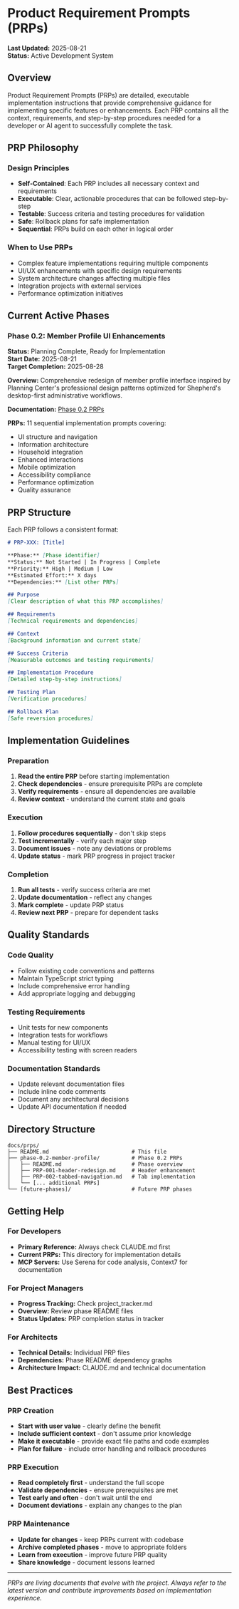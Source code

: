 # Product Requirement Prompts (PRPs)

**Last Updated:** 2025-08-21  
**Status:** Active Development System  

## Overview

Product Requirement Prompts (PRPs) are detailed, executable implementation instructions that provide comprehensive guidance for implementing specific features or enhancements. Each PRP contains all the context, requirements, and step-by-step procedures needed for a developer or AI agent to successfully complete the task.

## PRP Philosophy

### Design Principles
- **Self-Contained**: Each PRP includes all necessary context and requirements
- **Executable**: Clear, actionable procedures that can be followed step-by-step
- **Testable**: Success criteria and testing procedures for validation
- **Safe**: Rollback plans for safe implementation
- **Sequential**: PRPs build on each other in logical order

### When to Use PRPs
- Complex feature implementations requiring multiple components
- UI/UX enhancements with specific design requirements
- System architecture changes affecting multiple files
- Integration projects with external services
- Performance optimization initiatives

## Current Active Phases

### Phase 0.2: Member Profile UI Enhancements
**Status:** Planning Complete, Ready for Implementation  
**Start Date:** 2025-08-21  
**Target Completion:** 2025-08-28  

**Overview:** Comprehensive redesign of member profile interface inspired by Planning Center's professional design patterns optimized for Shepherd's desktop-first administrative workflows.

**Documentation:** [Phase 0.2 PRPs](phase-0.2-member-profile/)

**PRPs:** 11 sequential implementation prompts covering:
- UI structure and navigation
- Information architecture
- Household integration  
- Enhanced interactions
- Mobile optimization
- Accessibility compliance
- Performance optimization
- Quality assurance

## PRP Structure

Each PRP follows a consistent format:

```markdown
# PRP-XXX: [Title]

**Phase:** [Phase identifier]
**Status:** Not Started | In Progress | Complete  
**Priority:** High | Medium | Low  
**Estimated Effort:** X days  
**Dependencies:** [List other PRPs]  

## Purpose
[Clear description of what this PRP accomplishes]

## Requirements
[Technical requirements and dependencies]

## Context
[Background information and current state]

## Success Criteria
[Measurable outcomes and testing requirements]

## Implementation Procedure
[Detailed step-by-step instructions]

## Testing Plan
[Verification procedures]

## Rollback Plan
[Safe reversion procedures]
```

## Implementation Guidelines

### Preparation
1. **Read the entire PRP** before starting implementation
2. **Check dependencies** - ensure prerequisite PRPs are complete
3. **Verify requirements** - ensure all dependencies are available
4. **Review context** - understand the current state and goals

### Execution
1. **Follow procedures sequentially** - don't skip steps
2. **Test incrementally** - verify each major step
3. **Document issues** - note any deviations or problems
4. **Update status** - mark PRP progress in project tracker

### Completion
1. **Run all tests** - verify success criteria are met
2. **Update documentation** - reflect any changes
3. **Mark complete** - update PRP status
4. **Review next PRP** - prepare for dependent tasks

## Quality Standards

### Code Quality
- Follow existing code conventions and patterns
- Maintain TypeScript strict typing
- Include comprehensive error handling
- Add appropriate logging and debugging

### Testing Requirements
- Unit tests for new components
- Integration tests for workflows
- Manual testing for UI/UX
- Accessibility testing with screen readers

### Documentation Standards
- Update relevant documentation files
- Include inline code comments
- Document any architectural decisions
- Update API documentation if needed

## Directory Structure

```
docs/prps/
├── README.md                          # This file
├── phase-0.2-member-profile/          # Phase 0.2 PRPs
│   ├── README.md                      # Phase overview
│   ├── PRP-001-header-redesign.md     # Header enhancement
│   ├── PRP-002-tabbed-navigation.md   # Tab implementation
│   └── [... additional PRPs]
└── [future-phases]/                   # Future PRP phases
```

## Getting Help

### For Developers
- **Primary Reference:** Always check CLAUDE.md first
- **Current PRPs:** This directory for implementation details
- **MCP Servers:** Use Serena for code analysis, Context7 for documentation

### For Project Managers
- **Progress Tracking:** Check project_tracker.md
- **Overview:** Review phase README files
- **Status Updates:** PRP completion status in tracker

### For Architects
- **Technical Details:** Individual PRP files
- **Dependencies:** Phase README dependency graphs
- **Architecture Impact:** CLAUDE.md and technical documentation

## Best Practices

### PRP Creation
- **Start with user value** - clearly define the benefit
- **Include sufficient context** - don't assume prior knowledge
- **Make it executable** - provide exact file paths and code examples
- **Plan for failure** - include error handling and rollback procedures

### PRP Execution
- **Read completely first** - understand the full scope
- **Validate dependencies** - ensure prerequisites are met
- **Test early and often** - don't wait until the end
- **Document deviations** - explain any changes to the plan

### PRP Maintenance
- **Update for changes** - keep PRPs current with codebase
- **Archive completed phases** - move to appropriate folders
- **Learn from execution** - improve future PRP quality
- **Share knowledge** - document lessons learned

---

*PRPs are living documents that evolve with the project. Always refer to the latest version and contribute improvements based on implementation experience.*